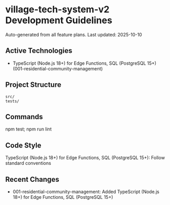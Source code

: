 ﻿# village-tech-system-v2 Development Guidelines

Auto-generated from all feature plans. Last updated: 2025-10-10

## Active Technologies
- TypeScript (Node.js 18+) for Edge Functions, SQL (PostgreSQL 15+) (001-residential-community-management)

## Project Structure
```
src/
tests/
```

## Commands
npm test; npm run lint

## Code Style
TypeScript (Node.js 18+) for Edge Functions, SQL (PostgreSQL 15+): Follow standard conventions

## Recent Changes
- 001-residential-community-management: Added TypeScript (Node.js 18+) for Edge Functions, SQL (PostgreSQL 15+)

<!-- MANUAL ADDITIONS START -->
<!-- MANUAL ADDITIONS END -->